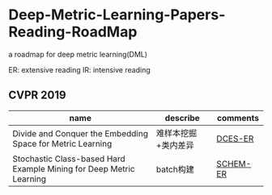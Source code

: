 # Deep-Metric-Learning-Papers-Reading-RoadMap
a roadmap for deep metric learning(DML)

ER: extensive reading
IR: intensive reading

## CVPR 2019

name | describe | comments   
-|-|-
Divide and Conquer the Embedding Space for Metric Learning |  难样本挖掘+类内差异|  [DCES-ER](https://github.com/coolmatt1024/Deep-Metric-Learning-Papers-Reading-RoadMap/blob/master/papers/DCES-ER.md) |
Stochastic Class-based Hard Example Mining for Deep Metric Learning |  batch构建 |  [SCHEM-ER](https://github.com/coolmatt1024/Deep-Metric-Learning-Papers-Reading-RoadMap/blob/master/papers/SCHEM-ER.md) |
